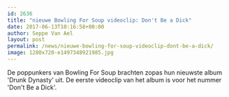 ```yaml
---
id: 2636
title: "nieuwe Bowling For Soup videoclip: Don't Be a Dick"
date: 2017-06-13T10:16:58+00:00
author: Seppe Van Ael
layout: post
permalink: /news/nieuwe-bowling-for-soup-videoclip-dont-be-a-dick/
image: 1280x720-e1497348921985.jpg
---
```

De poppunkers van Bowling For Soup brachten zopas hun nieuwste album 'Drunk Dynasty' uit. De eerste videoclip van het album is voor het nummer 'Don't Be a Dick'.

&nbsp;